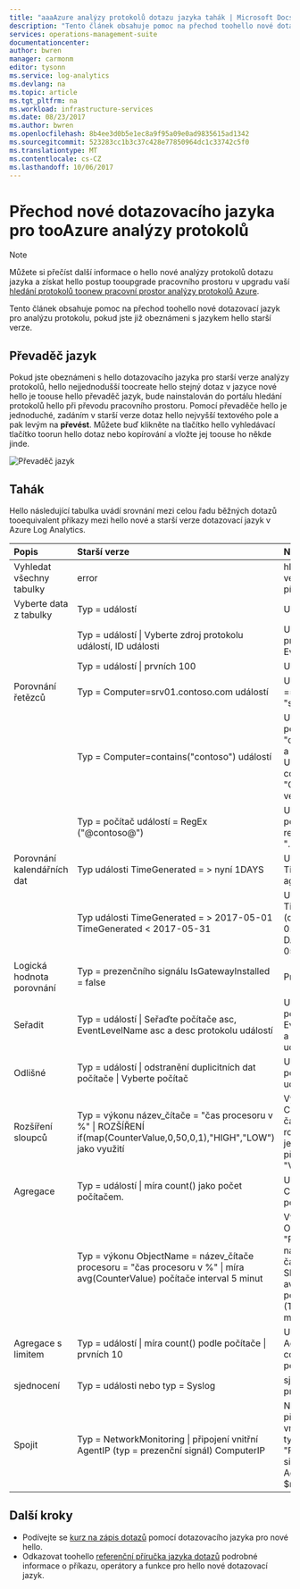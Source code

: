 ```yaml
---
title: "aaaAzure analýzy protokolů dotazu jazyka tahák | Microsoft Docs"
description: "Tento článek obsahuje pomoc na přechod toohello nové dotazovací jazyk pro analýzu protokolu, pokud jste již obeznámeni s jazykem hello starší verze."
services: operations-management-suite
documentationcenter: 
author: bwren
manager: carmonm
editor: tysonn
ms.service: log-analytics
ms.devlang: na
ms.topic: article
ms.tgt_pltfrm: na
ms.workload: infrastructure-services
ms.date: 08/23/2017
ms.author: bwren
ms.openlocfilehash: 8b4ee3d0b5e1ec8a9f95a09e0ad9835615ad1342
ms.sourcegitcommit: 523283cc1b3c37c428e77850964dc1c33742c5f0
ms.translationtype: MT
ms.contentlocale: cs-CZ
ms.lasthandoff: 10/06/2017
---
```

# <a name="transitioning-tooazure-log-analytics-new-query-language"></a>Přechod nové dotazovacího jazyka pro tooAzure analýzy protokolů

> [!NOTE]
> Můžete si přečíst další informace o hello nové analýzy protokolů dotazu jazyka a získat hello postup tooupgrade pracovního prostoru v upgradu vaší [hledání protokolů toonew pracovní prostor analýzy protokolů Azure](log-analytics-log-search-upgrade.md).

Tento článek obsahuje pomoc na přechod toohello nové dotazovací jazyk pro analýzu protokolu, pokud jste již obeznámeni s jazykem hello starší verze.

## <a name="language-converter"></a>Převaděč jazyk

Pokud jste obeznámeni s hello dotazovacího jazyka pro starší verze analýzy protokolů, hello nejjednodušší toocreate hello stejný dotaz v jazyce nové hello je toouse hello převaděč jazyk, bude nainstalován do portálu hledání protokolů hello při převodu pracovního prostoru.  Pomocí převaděče hello je jednoduché, zadáním v starší verze dotaz hello nejvyšší textového pole a pak levým na **převést**.  Můžete buď klikněte na tlačítko hello vyhledávací tlačítko toorun hello dotaz nebo kopírování a vložte jej toouse ho někde jinde.

![Převaděč jazyk](media/log-analytics-log-search-upgrade/language-converter.png)


## <a name="cheat-sheet"></a>Tahák

Hello následující tabulka uvádí srovnání mezi celou řadu běžných dotazů tooequivalent příkazy mezi hello nové a starší verze dotazovací jazyk v Azure Log Analytics.

| Popis | Starší verze | Nový |
|:--|:--|:--|
| Vyhledat všechny tabulky      | error | hledání "error" (ne velká a malá písmena) |
| Vyberte data z tabulky | Typ = událostí |  Událost |
|                        | Typ = událostí &#124; Vyberte zdroj protokolu událostí, ID události | Událost &#124; Zdroj protokolu událostí, EventID projektu |
|                        | Typ = událostí &#124; prvních 100 | Událost &#124; trvat 100 |
| Porovnání řetězců      | Typ = Computer=srv01.contoso.com událostí   | Událost &#124; kde počítač == "srv01.contoso.com" |
|                        | Typ = Computer=contains("contoso") událostí | Událost &#124; Pokud počítač obsahuje "contoso" (ne velká a malá písmena)<br>Událost &#124; kde contains_cs počítače "Contoso" (malá a velká písmena) |
|                        | Typ = počítač událostí = RegEx ("@contoso@")  | Událost &#124; kde počítače odpovídá regulárnímu výrazu ". *contoso*" |
| Porovnání kalendářních dat        | Typ události TimeGenerated = > nyní 1DAYS | Událost &#124; kde TimeGenerated > ago(1d) |
|                        | Typ události TimeGenerated = > 2017-05-01 TimeGenerated < 2017-05-31 | Událost &#124; kde TimeGenerated mezi (datetime(2017-05-01)... DATETIME(2017-05-31)) |
| Logická hodnota porovnání     | Typ = prezenčního signálu IsGatewayInstalled = false  | Prezenční signál | kde IsGatewayInstalled hodnotu false |
| Seřadit                   | Typ = událostí &#124; Seřaďte počítače asc, EventLevelName asc a desc protokolu událostí | Událost \| Řadit podle počítače asc, EventLevelName asc a desc protokolu událostí |
| Odlišné               | Typ = událostí &#124; odstranění duplicitních dat počítače \| Vyberte počítač | Událost &#124; shrnout počítačem protokolu událostí |
| Rozšíření sloupců         | Typ = výkonu název_čítače = "čas procesoru v %" &#124; ROZŠÍŘENÍ if(map(CounterValue,0,50,0,1),"HIGH","LOW") jako využití | Výkonu &#124; kde CounterName == "% času procesoru" \| rozšíření využití =, je-li ("Nedostatek" přepočtené > 50, "Vysoká") |
| Agregace            | Typ = událostí &#124; míra count() jako počet počítačem. | Událost &#124; shrnout Count = count() počítačem. |
|                                | Typ = výkonu ObjectName = název_čítače procesoru = "čas procesoru v %" &#124; míra avg(CounterValue) počítače interval 5 minut | Výkonu &#124; kde ObjectName == "Procesor" a název_čítače == "% času procesoru" &#124; Shrňte avg(CounterValue) počítačem bin (TimeGenerated, 5 minut) |
| Agregace s limitem | Typ = událostí &#124; míra count() podle počítače &#124; prvních 10 | Událost &#124; shrnout AggregatedValue = count() podle počítače &#124; limit 10 |
| sjednocení                  | Typ = události nebo typ = Syslog | sjednocení události procesu Syslog |
| Spojit                   | Typ = NetworkMonitoring &#124; připojení vnitřní AgentIP (typ = prezenční signál) ComputerIP | NetworkMonitoring &#124; připojení typu = vnitřní (vyhledávání typu == "Prezenčního signálu") na $left. AgentIP == $right.ComputerIP |



## <a name="next-steps"></a>Další kroky
- Podívejte se [kurz na zápis dotazů](https://go.microsoft.com/fwlink/?linkid=856078) pomocí dotazovacího jazyka pro nové hello.
- Odkazovat toohello [referenční příručka jazyka dotazů](https://go.microsoft.com/fwlink/?linkid=856079) podrobné informace o příkazu, operátory a funkce pro hello nové dotazovací jazyk.  
